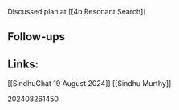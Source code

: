 Discussed plan at [[4b Resonant Search]]


## Follow-ups


## Links: 
[[SindhuChat 19 August 2024]]
[[Sindhu Murthy]]


202408261450
